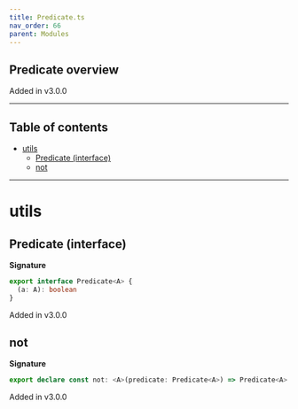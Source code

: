 ```yaml
---
title: Predicate.ts
nav_order: 66
parent: Modules
---
```


## Predicate overview

Added in v3.0.0

---

<h2 class="text-delta">Table of contents</h2>

- [utils](#utils)
  - [Predicate (interface)](#predicate-interface)
  - [not](#not)

---

# utils

## Predicate (interface)

**Signature**

```ts
export interface Predicate<A> {
  (a: A): boolean
}
```

Added in v3.0.0

## not

**Signature**

```ts
export declare const not: <A>(predicate: Predicate<A>) => Predicate<A>
```

Added in v3.0.0
